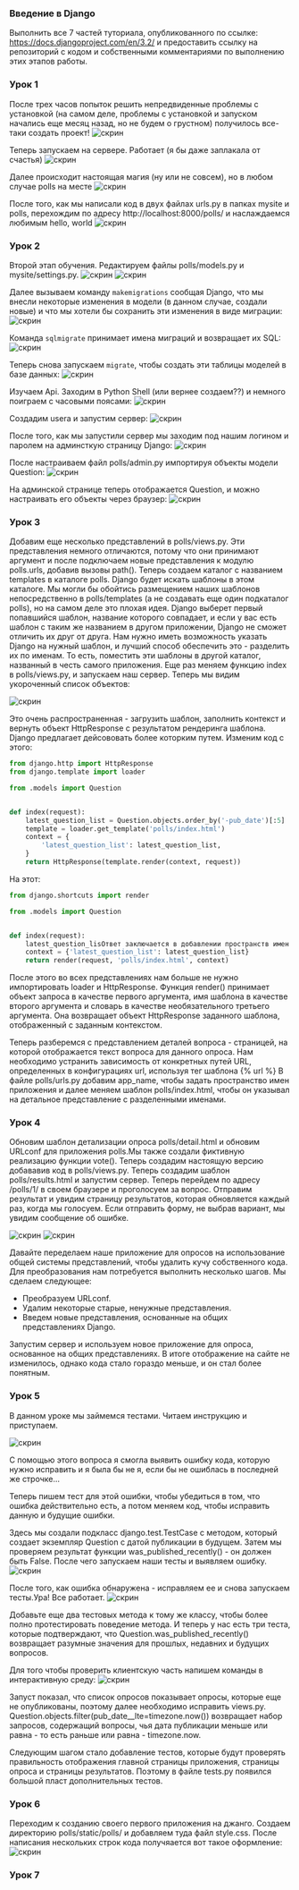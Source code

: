 ### Введение в Django
Выполнить все 7 частей туториала, опубликованного по ссылке: https://docs.djangoproject.com/en/3.2/ и предоставить ссылку на репозиторий с кодом и собственными комментариями по выполнению этих этапов работы.

### Урок 1
После трех часов попыток решить непредвиденные проблемы с установкой (на самом деле, проблемы с установкой и запуском начались еще месяц назад, но не будем о грустном) получилось все-таки создать проект! 
![скрин](../lr7/screenshot/screen1.png)

Теперь запускаем на сервере. Работает (я бы даже заплакала от счастья)
![скрин](../lr7/screenshot/screen2.png)

Далее происходит настоящая магия (ну или не совсем), но в любом случае polls на месте
![скрин](../lr7/screenshot/screen3.png)

После того, как мы написали код в двух файлах urls.py в папках mysite и polls, перехождим по адресу http://localhost:8000/polls/ и наслаждаемся любимым hello, world 
![скрин](../lr7/screenshot/screen4.png)

### Урок 2
Второй этап обучения. Редактируем файлы polls/models.py и mysite/settings.py.
![скрин](../lr7/screenshot/screen5.png) ![скрин](../lr7/screenshot/screen6.png)

Далее вызываем команду ```makemigrations``` сообщая Django, что мы внесли некоторые изменения в модели (в данном случае, создали новые) и что мы хотели бы сохранить эти изменения в виде миграции:
![скрин](../lr7/screenshot/screen7.png)

Команда ```sqlmigrate``` принимает имена миграций и возвращает их SQL:
![скрин](../lr7/screenshot/screen8.png)

Теперь снова запускаем ```migrate```, чтобы создать эти таблицы моделей в базе данных:
![скрин](../lr7/screenshot/screen9.png)

Изучаем Api. Заходим в Python Shell (или вернее создаем??) и немного поиграем с часовыми поясами:
![скрин](../lr7/screenshot/screen10.png)

Создадим usera и запустим сервер:
![скрин](../lr7/screenshot/screen11.png)

После того, как мы запустили сервер мы заходим под нашим логином и паролем на админсткую страницу Django:
![скрин](../lr7/screenshot/screen12.png)

После настраиваем файл polls/admin.py импортируя объекты модели Question:
![скрин](../lr7/screenshot/screen13.png)

На админской странице теперь отображается Question, и можно настраивать его объекты через браузер:
![скрин](../lr7/screenshot/screen14.png)


### Урок 3
Добавим еще несколько представлений в polls/views.py. Эти представления немного отличаются, потому что они принимают аргумент и после подключаем новые представления к модулю polls.urls, добавив вызовы path().
Теперь создаем каталог с названием templates в каталоге polls. Django будет искать шаблоны в этом каталоге. Мы могли бы обойтись размещением наших шаблонов непосредственно в polls/templates (а не создавать еще один подкаталог polls), но на самом деле это плохая идея. Django выберет первый попавшийся шаблон, название которого совпадает, и если у вас есть шаблон с таким же названием в другом приложении, Django не сможет отличить их друг от друга. Нам нужно иметь возможность указать Django на нужный шаблон, и лучший способ обеспечить это - разделить их по именам. То есть, поместить эти шаблоны в другой каталог, названный в честь самого приложения.
Еще раз меняем функцию index в polls/views.py, и запускаем наш сервер. Теперь мы видим укороченный список объектов:

![скрин](../lr7/screenshot/screen15.png)

Это очень распространенная  - загрузить шаблон, заполнить контекст и вернуть объект HttpResponse с результатом рендеринга шаблона. Django предлагает дейсововать более которким путем. Изменим код с этого:

```python
from django.http import HttpResponse
from django.template import loader

from .models import Question


def index(request):
    latest_question_list = Question.objects.order_by('-pub_date')[:5]
    template = loader.get_template('polls/index.html')
    context = {
        'latest_question_list': latest_question_list,
    }
    return HttpResponse(template.render(context, request))
```

На этот:

```python
from django.shortcuts import render

from .models import Question


def index(request):
    latest_question_lisОтвет заключается в добавлении пространств имен в URLconf. В файле polls/urls.py добавьте app_name, чтобы задать пространство имен приложения:t = Question.objects.order_by('-pub_date')[:5]
    context = {'latest_question_list': latest_question_list}
    return render(request, 'polls/index.html', context)
```

После этого во всех представлениях нам больше не нужно импортировать loader и HttpResponse. Функция render() принимает объект запроса в качестве первого аргумента, имя шаблона в качестве второго аргумента и словарь в качестве необязательного третьего аргумента. Она возвращает объект HttpResponse заданного шаблона, отображенный с заданным контекстом.

Теперь разберемся с представлением деталей вопроса - страницей, на которой отображается текст вопроса для данного опроса. Нам необходимо устранить зависимость от конкретных путей URL, определенных в конфигурациях url, используя тег шаблона {% url %} В файле polls/urls.py добавим app_name, чтобы задать пространство имен приложения и далее меняем шаблон polls/index.html, чтобы он указывал на детальное представление с разделенными именами.

### Урок 4
Обновим шаблон детализации опроса polls/detail.html и обновим URLconf для приложения polls.Мы также создали фиктивную реализацию функции vote(). Теперь создадим настоящую версию добававив код в polls/views.py. Теперь создадим шаблон polls/results.html и запустим сервер. Теперь перейдем по адресу /polls/1/ в своем браузере и проголосуем за вопрос. Отправим результат и увидим страницу результатов, которая обновляется каждый раз, когда мы голосуем. Если отправить форму, не выбрав вариант, мы увидим сообщение об ошибке.

![скрин](../lr7/screenshot/screen16.png)
![скрин](../lr7/screenshot/screen17.png)

Давайте переделаем наше приложение для опросов на использование общей системы представлений, чтобы удалить кучу собственного кода. Для преобразования нам потребуется выполнить несколько шагов. Мы сделаем следующее:

* Преобразуем URLconf.
* Удалим некоторые старые, ненужные представления.
* Введем новые представления, основанные на общих представлениях Django.

Запустим сервер и используем новое приложение для опроса, основанное на общих представлениях. В итоге отображение на сайте не изменилось, однако кода стало гораздо меньше, и он стал более понятным.

### Урок 5
В данном уроке мы займемся тестами. Читаем инструкцию и приступаем.

![скрин](../lr7/screenshot/screen18.png)

С помощью этого вопроса я смогла выявить ошибку кода, которую нужно исправить и я была бы не я, если бы не ошиблась в последней же строчке...

Теперь пишем тест для этой ошибки, чтобы убедиться в том, что ошибка действительно есть, а потом меняем код, чтобы исправить данную и будущие ошибки.

Здесь мы создали подкласс django.test.TestCase с методом, который создает экземпляр Question с датой публикации в будущем. Затем мы проверяем результат функции was_published_recently() - он должен быть False. После чего запускаем наши тесты и выявляем ошибку.
![скрин](../lr7/screenshot/screen19.png)

После того, как ошибка обнаружена - исправляем ее и снова запускаем тесты.Ура! Все работает.
![скрин](../lr7/screenshot/screen20.png)

Добавьте еще два тестовых метода к тому же классу, чтобы более полно протестировать поведение метода. И теперь у нас есть три теста, которые подтверждают, что Question.was_published_recently() возвращает разумные значения для прошлых, недавних и будущих вопросов.

Для того чтобы проверить клиентскую часть напишем команды в интерактивную среду:
![скрин](../lr7/screenshot/screen21.png)

Запуст показал, что список опросов показывает опросы, которые еще не опубликованы, поэтому далее необходимо исправить views.py. Question.objects.filter(pub_date__lte=timezone.now()) возвращает набор запросов, содержащий вопросы, чья дата публикации меньше или равна - то есть раньше или равна - timezone.now.

Следующим шагом стало добавление тестов, которые будут проверять правильность отображения главной страницы приложения, страницы опроса и страницы результатов. Поэтому в файле tests.py появился большой пласт дополнительных тестов.

### Урок 6

Переходим к созданию своего первого приложения на джанго. Создаем директорию polls/static/polls/ и добавляем туда файл style.css. После написания нескольких строк кода получяается вот такое оформление: 
![скрин](../lr7/screenshot/screen22.png)

### Урок 7
